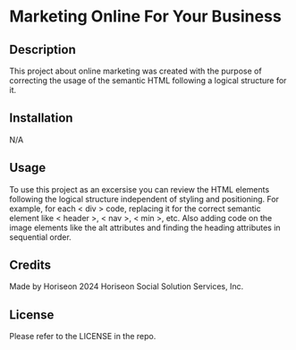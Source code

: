 # Marketing Online For Your Business

## Description

This project about online marketing was created with the purpose of correcting the usage of the semantic HTML following a logical structure for it.


## Installation

N/A

## Usage

To use this project as an excersise you can review the HTML elements following the logical structure independent of styling and positioning. 
For example, for each < div > code, replacing it for the correct semantic element like < header >, < nav >, < min >, etc. 
Also adding code on the image elements like the alt attributes and finding the heading attributes in sequential order.

## Credits

Made by Horiseon 
2024 Horiseon Social Solution Services, Inc.

## License

Please refer to the LICENSE in the repo.
